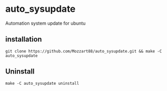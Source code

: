 # auto_sysupdate
Automation system update for ubuntu
## installation
```
git clone https://github.com/Mozzart88/auto_sysupdate.git && make -C auto_sysupdate
```

## Uninstall 
```
make -C auto_sysupdate uninstall
```
